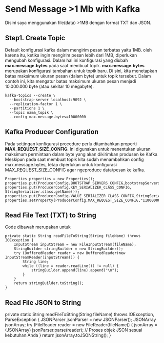 # Send Message >1 Mb with Kafka
Disini saya menggunakan file(data) >1MB dengan format TXT dan JSON.
## Step1. Create Topic
Default konfigurasi kafka dalam mengirim pesan terbatas yaitu 1MB. oleh karena itu, ketika ingin mengirim pesan lebih dari 1MB, diperlukan mengubah konfigurasi.
Dalam hal ini konfigurasi yang diubah **max.message.bytes** pada saat membuat topik. **max.message.bytes** merupakan konfigurasi tambahan untuk topik baru. Di sini, kita menetapkan batas maksimum ukuran pesan (dalam byte) untuk topik tersebut. Dalam contoh ini, kita mengatur batas maksimum ukuran pesan menjadi 10.000.000 byte (atau sekitar 10 megabyte).
```
kafka-topics --create \
  --bootstrap-server localhost:9092 \
  --replication-factor 1 \
  --partitions 1 \
  --topic nama_topik \
  --config max.message.bytes=10000000
```

## Kafka Producer Configuration
Pada settingan konfigurasi procedure perlu ditambahkan properti **MAX_REQUEST_SIZE_CONFIG**. Ini digunakan untuk menentukan ukuran maksimum permintaan dalam byte yang akan dikirimkan produsen ke Kafka. Meskipun pada saat membuat topik kita sudah menambahkan config max.message.bytes, tetap diperlukan untuk konfigurasi MAX_REQUEST_SIZE_CONFIG agar ngeproduce data/pesan ke kafka.
```
Properties properties = new Properties();
properties.put(ProducerConfig.BOOTSTRAP_SERVERS_CONFIG,bootstrapServers);
properties.put(ProducerConfig.KEY_SERIALIZER_CLASS_CONFIG, StringSerializer.class.getName());
properties.put(ProducerConfig.VALUE_SERIALIZER_CLASS_CONFIG,StringSerializer.class.getName());
properties.setProperty(ProducerConfig.MAX_REQUEST_SIZE_CONFIG,"11000000");
```

## Read File Text (TXT) to String
Code dibawah merupakan untuk 
```
private static String readFileToString(String fileName) throws IOException {
    InputStream inputStream = new FileInputStream(fileName);
    StringBuilder stringBuilder = new StringBuilder();
    try (BufferedReader reader = new BufferedReader(new InputStreamReader(inputStream))) {
        String line;
        while ((line = reader.readLine()) != null) {
            stringBuilder.append(line).append("\n");
        }
    }
    return stringBuilder.toString();
}
```

## Read File JSON to String
private static String readFileToString(String fileName) throws IOException, ParseException {
    JSONParser jsonParser = new JSONParser();
    JSONArray jsonArray;
    try (FileReader reader = new FileReader(fileName)) {
        jsonArray = (JSONArray) jsonParser.parse(reader);
        // Proses objek JSON sesuai kebutuhan Anda
    }
    return jsonArray.toJSONString();
}

